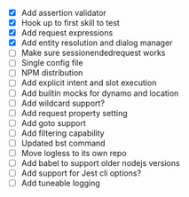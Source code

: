 - [X] Add assertion validator
- [X] Hook up to first skill to test
- [X] Add request expressions
- [X] Add entity resolution and dialog manager
- [ ] Make sure sessionendedrequest works
- [ ] Single config file
- [ ] NPM distribution
- [ ] Add explicit intent and slot execution
- [ ] Add builtin mocks for dynamo and location
- [ ] Add wildcard support?
- [ ] Add request property setting
- [ ] Add goto support
- [ ] Add filtering capability
- [ ] Updated bst command
- [ ] Move logless to its own repo
- [ ] Add babel to support older nodejs versions
- [ ] Add support for Jest cli options?
- [ ] Add tuneable logging